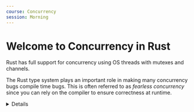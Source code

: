 ```yaml
---
course: Concurrency
session: Morning
---
```


# Welcome to Concurrency in Rust

Rust has full support for concurrency using OS threads with mutexes and
channels.

The Rust type system plays an important role in making many concurrency bugs
compile time bugs. This is often referred to as _fearless concurrency_ since you
can rely on the compiler to ensure correctness at runtime.

<details>

- Rust lets us access OS concurrency toolkit: threads, sync. primitives, etc.
- The type system gives us safety for concurrency without any special features.
- The same tools that help with "concurrent" access in a single thread (e.g., a
  called function that might mutate an argument or save references to it to read
  later) save us from multi-threading issues.

</details>

